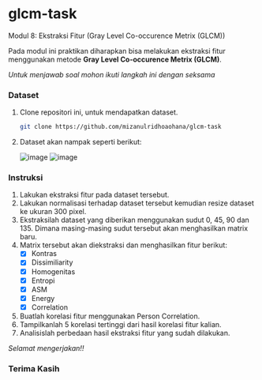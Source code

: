 <a name="readme-top"></a>
# glcm-task
Modul 8: Ekstraksi Fitur
         (Gray Level Co-occurence Metrix (GLCM))

Pada modul ini praktikan diharapkan bisa melakukan ekstraksi fitur menggunakan metode **Gray Level Co-occurence Metrix (GLCM)**.

_Untuk menjawab soal mohon ikuti langkah ini dengan seksama_

### Dataset

1. Clone repositori ini, untuk mendapatkan dataset.
   ```sh
   git clone https://github.com/mizanulridhoaohana/glcm-task
   ``` 
2. Dataset akan nampak seperti berikut:
   
   ![image](https://github.com/mizanulridhoaohana/glcm-task/assets/112617513/1e0d35a2-e174-47f4-9136-22f037843f24)
   ![image](https://github.com/mizanulridhoaohana/glcm-task/assets/112617513/b56c0158-1eda-4b7e-8601-abba766d0826)


   

### Instruksi
1. Lakukan ekstraksi fitur pada dataset tersebut.
2. Lakukan normalisasi terhadap dataset tersebut kemudian resize dataset ke ukuran 300 pixel.
3. Ekstraksilah dataset yang diberikan menggunakan sudut 0, 45, 90 dan 135. Dimana masing-masing sudut tersebut akan menghasilkan matrix baru.
4. Matrix tersebut akan diekstraksi dan menghasilkan fitur berikut:
   - [x] Kontras
   - [x] Dissimiliarity
   - [x] Homogenitas
   - [x] Entropi
   - [x] ASM
   - [x] Energy
   - [x] Correlation
 5. Buatlah korelasi fitur menggunakan Person Correlation.
 6. Tampilkanlah 5 korelasi tertinggi dari hasil korelasi fitur kalian.
 7. Analisislah perbedaan hasil ekstraksi fitur yang sudah dilakukan.

_Selamat mengerjakan!!_

### Terima Kasih
